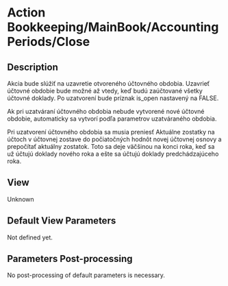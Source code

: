 # Action Bookkeeping/MainBook/AccountingPeriods/Close

## Description

Akcia bude slúžiť na uzavretie otvoreného účtovného obdobia. Uzavrieť účtovné obdobie bude možné až vtedy, keď budú zaúčtované všetky účtovné doklady. Po uzatvorení bude príznak is_open nastavený na FALSE.

Ak pri uzatváraní účtovného obdobia nebude vytvorené nové účtovné obdobie, automaticky sa vytvorí podľa parametrov uzatváraného obdobia.

Pri uzatvorení účtovného obdobia sa musia preniesť  Aktuálne zostatky na účtoch v účtovnej zostave do počiatočných hodnôt novej účtovnej osnovy a prepočítať aktuálny zostatok. Toto sa deje väčšinou na konci roka, keď sa už účtujú doklady nového roka a ešte sa účtujú doklady predchádzajúceho roka.

## View

Unknown

## Default View Parameters

Not defined yet.

## Parameters Post-processing

No post-processing of default parameters is necessary.